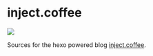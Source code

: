 # inject.coffee

![](https://travis-ci.org/naeramarth7/inject.coffee.svg?branch=master)

Sources for the hexo powered blog [inject.coffee](http://inject.coffee/).